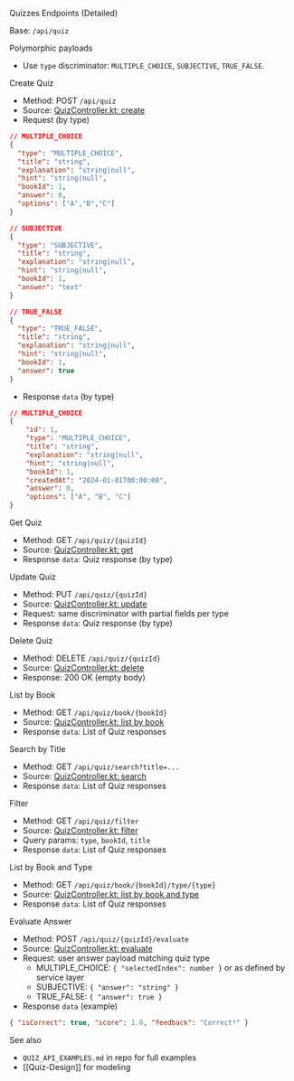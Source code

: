 Quizzes Endpoints (Detailed)

Base: `/api/quiz`

Polymorphic payloads

-   Use `type` discriminator: `MULTIPLE_CHOICE`, `SUBJECTIVE`, `TRUE_FALSE`.

Create Quiz

-   Method: POST `/api/quiz`
-   Source: [QuizController.kt: create](https://github.com/jjoonleo/Bookquiz-back/blob/main/src/main/kotlin/kr/co/bookquiz/api/controller/QuizController.kt#L25-L28)
-   Request (by type)

```json
// MULTIPLE_CHOICE
{
  "type": "MULTIPLE_CHOICE",
  "title": "string",
  "explanation": "string|null",
  "hint": "string|null",
  "bookId": 1,
  "answer": 0,
  "options": ["A","B","C"]
}

// SUBJECTIVE
{
  "type": "SUBJECTIVE",
  "title": "string",
  "explanation": "string|null",
  "hint": "string|null",
  "bookId": 1,
  "answer": "text"
}

// TRUE_FALSE
{
  "type": "TRUE_FALSE",
  "title": "string",
  "explanation": "string|null",
  "hint": "string|null",
  "bookId": 1,
  "answer": true
}
```

-   Response `data` (by type)

```json
// MULTIPLE_CHOICE
{
    "id": 1,
    "type": "MULTIPLE_CHOICE",
    "title": "string",
    "explanation": "string|null",
    "hint": "string|null",
    "bookId": 1,
    "createdAt": "2024-01-01T00:00:00",
    "answer": 0,
    "options": ["A", "B", "C"]
}
```

Get Quiz

-   Method: GET `/api/quiz/{quizId}`
-   Source: [QuizController.kt: get](https://github.com/jjoonleo/Bookquiz-back/blob/main/src/main/kotlin/kr/co/bookquiz/api/controller/QuizController.kt#L30-L33)
-   Response `data`: Quiz response (by type)

Update Quiz

-   Method: PUT `/api/quiz/{quizId}`
-   Source: [QuizController.kt: update](https://github.com/jjoonleo/Bookquiz-back/blob/main/src/main/kotlin/kr/co/bookquiz/api/controller/QuizController.kt#L35-L41)
-   Request: same discriminator with partial fields per type
-   Response `data`: Quiz response (by type)

Delete Quiz

-   Method: DELETE `/api/quiz/{quizId}`
-   Source: [QuizController.kt: delete](https://github.com/jjoonleo/Bookquiz-back/blob/main/src/main/kotlin/kr/co/bookquiz/api/controller/QuizController.kt#L43-L47)
-   Response: 200 OK (empty body)

List by Book

-   Method: GET `/api/quiz/book/{bookId}`
-   Source: [QuizController.kt: list by book](https://github.com/jjoonleo/Bookquiz-back/blob/main/src/main/kotlin/kr/co/bookquiz/api/controller/QuizController.kt#L49-L52)
-   Response `data`: List of Quiz responses

Search by Title

-   Method: GET `/api/quiz/search?title=...`
-   Source: [QuizController.kt: search](https://github.com/jjoonleo/Bookquiz-back/blob/main/src/main/kotlin/kr/co/bookquiz/api/controller/QuizController.kt#L54-L57)
-   Response `data`: List of Quiz responses

Filter

-   Method: GET `/api/quiz/filter`
-   Source: [QuizController.kt: filter](https://github.com/jjoonleo/Bookquiz-back/blob/main/src/main/kotlin/kr/co/bookquiz/api/controller/QuizController.kt#L59-L64)
-   Query params: `type`, `bookId`, `title`
-   Response `data`: List of Quiz responses

List by Book and Type

-   Method: GET `/api/quiz/book/{bookId}/type/{type}`
-   Source: [QuizController.kt: list by book and type](https://github.com/jjoonleo/Bookquiz-back/blob/main/src/main/kotlin/kr/co/bookquiz/api/controller/QuizController.kt#L66-L72)
-   Response `data`: List of Quiz responses

Evaluate Answer

-   Method: POST `/api/quiz/{quizId}/evaluate`
-   Source: [QuizController.kt: evaluate](https://github.com/jjoonleo/Bookquiz-back/blob/main/src/main/kotlin/kr/co/bookquiz/api/controller/QuizController.kt#L74-L80)
-   Request: user answer payload matching quiz type
    -   MULTIPLE_CHOICE: `{ "selectedIndex": number }` or as defined by service layer
    -   SUBJECTIVE: `{ "answer": "string" }`
    -   TRUE_FALSE: `{ "answer": true }`
-   Response `data` (example)

```json
{ "isCorrect": true, "score": 1.0, "feedback": "Correct!" }
```

See also

-   `QUIZ_API_EXAMPLES.md` in repo for full examples
-   [[Quiz-Design]] for modeling
